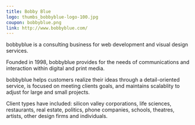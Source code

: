 ```yaml
---
title: Bobby Blue
logo: thumbs_bobbyblue-logo-100.jpg
coupon: bobbyblue.png
link: http://www.bobbyblue.com/
---
```

bobbyblue is a consulting business for web development and visual design services.

Founded in 1998, bobbyblue provides for the needs of communications and interaction within digital and print media.

bobbyblue helps customers realize their ideas through a detail-oriented service, is focused on meeting clients goals, and maintains scalablity to adjust for large and small projects.

Client types have included: silicon valley corporations, life sciences, restaurants, real estate, politics, phone companies, schools, theatres, artists, other design firms and individuals.